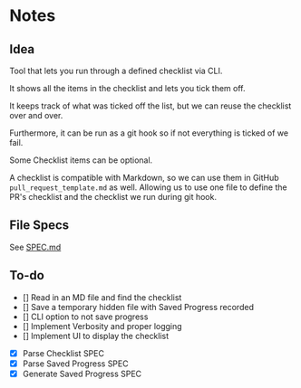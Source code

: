 # Notes

## Idea

Tool that lets you run through a defined checklist via CLI.

It shows all the items in the checklist and lets you tick them off.

It keeps track of what was ticked off the list, but we can reuse the checklist over and over.

Furthermore, it can be run as a git hook so if not everything is ticked of we fail.

Some Checklist items can be optional.

A checklist is compatible with Markdown, so we can use them in GitHub `pull_request_template.md` as well. Allowing us to use one file to define the PR's checklist and the checklist we run during git hook.

## File Specs
See [SPEC.md](./SPEC.md)

## To-do

- [] Read in an MD file and find the checklist
- [] Save a temporary hidden file with Saved Progress recorded
- [] CLI option to not save progress
- [] Implement Verbosity and proper logging
- [] Implement UI to display the checklist
- [x] Parse Checklist SPEC
- [x] Parse Saved Progress SPEC
- [x] Generate Saved Progress SPEC